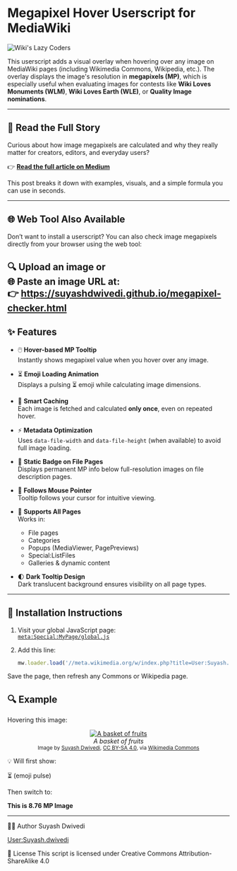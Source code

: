 # Megapixel Hover Userscript for MediaWiki

![Wiki's Lazy Coders](https://upload.wikimedia.org/wikipedia/commons/thumb/5/55/Wiki%27s_Lazy_Coders.png/180px-Wiki%27s_Lazy_Coders.png)

This userscript adds a visual overlay when hovering over any image on MediaWiki pages (including Wikimedia Commons, Wikipedia, etc.). The overlay displays the image's resolution in **megapixels (MP)**, which is especially useful when evaluating images for contests like **Wiki Loves Monuments (WLM)**, **Wiki Loves Earth (WLE)**, or **Quality Image nominations**.

---

## 📖 Read the Full Story

Curious about how image megapixels are calculated and why they really matter for creators, editors, and everyday users?

👉 <a href="https://medium.com/@SuyashWiki/how-to-easily-calculate-image-megapixels-and-why-it-matters-b53777e44594" target="_blank"><strong>Read the full article on Medium</strong></a>

This post breaks it down with examples, visuals, and a simple formula you can use in seconds.

---

## 🌐 Web Tool Also Available

Don’t want to install a userscript? You can also check image megapixels directly from your browser using the web tool:

🔍 <strong>Upload an image</strong> or  
🌐 <strong>Paste an image URL</strong> at:  
👉 <a href="https://suyashdwivedi.github.io/megapixel-checker.html" target="_blank">https://suyashdwivedi.github.io/megapixel-checker.html</a>
---
## ✨ Features

- 🖱️ **Hover-based MP Tooltip**  
  Instantly shows megapixel value when you hover over any image.

- ⏳ **Emoji Loading Animation**  
  Displays a pulsing ⏳ emoji while calculating image dimensions.

- 🧠 **Smart Caching**  
  Each image is fetched and calculated **only once**, even on repeated hover.

- ⚡ **Metadata Optimization**  
  Uses `data-file-width` and `data-file-height` (when available) to avoid full image loading.

- 📄 **Static Badge on File Pages**  
  Displays permanent MP info below full-resolution images on file description pages.

- 📍 **Follows Mouse Pointer**  
  Tooltip follows your cursor for intuitive viewing.

- 🧩 **Supports All Pages**  
  Works in:
  - File pages
  - Categories
  - Popups (MediaViewer, PagePreviews)
  - Special:ListFiles
  - Galleries & dynamic content

- 🌓 **Dark Tooltip Design**  
  Dark translucent background ensures visibility on all page types.

---

## 🔧 Installation Instructions

1. Visit your global JavaScript page:  
   [`meta:Special:MyPage/global.js`](https://meta.wikimedia.org/wiki/Special:MyPage/global.js)

2. Add this line:

   ```js
   mw.loader.load('//meta.wikimedia.org/w/index.php?title=User:Suyash.dwivedi/userscripts/mp-hover.js&action=raw&ctype=text/javascript');
Save the page, then refresh any Commons or Wikipedia page.

## 🔍 Example

Hovering this image:

<p align="center">
  <a href="https://commons.wikimedia.org/wiki/File:A_basket_of_fruits.jpg" target="_blank">
    <img src="https://upload.wikimedia.org/wikipedia/commons/thumb/b/b6/A_basket_of_fruits.jpg/500px-A_basket_of_fruits.jpg" alt="A basket of fruits" />
  </a>
  <br>
  <em>A basket of fruits</em><br>
  <small>
    Image by <a href="https://meta.wikimedia.org/wiki/User:Suyash.dwivedi">Suyash Dwivedi</a>, 
    <a href="https://creativecommons.org/licenses/by-sa/4.0/">CC BY-SA 4.0</a>, via 
    <a href="https://commons.wikimedia.org/wiki/File:A_basket_of_fruits.jpg" target="_blank">Wikimedia Commons</a>
  </small>
</p>

💡 Will first show:

⏳ (emoji pulse)

Then switch to:

**This is 8.76 MP Image**

---

👨‍💻 Author
Suyash Dwivedi

<a href="https://meta.wikimedia.org/wiki/User:Suyash.dwivedi">User:Suyash.dwivedi</a>


🪪 License
This script is licensed under Creative Commons Attribution-ShareAlike 4.0
